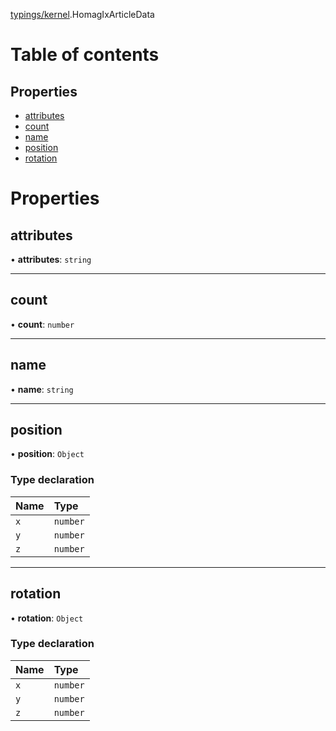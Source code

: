 [typings/kernel](../modules/typings_kernel.md).HomagIxArticleData

# Table of contents

## Properties

- [attributes](typings_kernel.HomagIxArticleData.md#attributes)
- [count](typings_kernel.HomagIxArticleData.md#count)
- [name](typings_kernel.HomagIxArticleData.md#name)
- [position](typings_kernel.HomagIxArticleData.md#position)
- [rotation](typings_kernel.HomagIxArticleData.md#rotation)

# Properties

## attributes

• **attributes**: `string`

___

## count

• **count**: `number`

___

## name

• **name**: `string`

___

## position

• **position**: `Object`

### Type declaration

| Name | Type |
| :------ | :------ |
| `x` | `number` |
| `y` | `number` |
| `z` | `number` |

___

## rotation

• **rotation**: `Object`

### Type declaration

| Name | Type |
| :------ | :------ |
| `x` | `number` |
| `y` | `number` |
| `z` | `number` |
